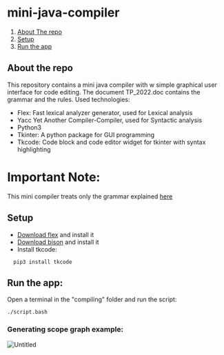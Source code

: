 # mini-java-compiler
 <ol>
    <li>
      <a href="#about-the-repo">About The repo</a>
    </li>
      <li>
      <a href="#setup">Setup</a>
    </li>
      <li>
      <a href="#run-the-app">Run the app</a>
    </li>
  </ol>

  ## About the repo
  This repository contains a mini java compiler with w simple graphical user interface for code editing.
  The document TP_2022.doc contains the grammar and the rules.
  Used technologies:
  * Flex: Fast lexical analyzer generator, used for Lexical analysis
  * Yacc Yet Another Compiler-Compiler, used for Syntactic analysis
  * Python3
  * Tkinter: A python package for GUI programming
  * Tkcode: Code block and code editor widget for tkinter with syntax highlighting
# Important Note:
This mini compiler treats only the grammar explained [here](https://github.com/Hazem-Atya/mini-java-compiler/blob/main/TP_2022.doc)
  ## Setup
  * [Download flex](http://gnuwin32.sourceforge.net/downlinks/flex.php) and install it
  * [Download bison](http://downloads.sourceforge.net/gnuwin32/bison-2.4.1-setup.exe) and install it
  * Install tkcode:
```
  pip3 install tkcode
```
 ## Run the app:
Open a terminal in the "compiling" folder and run the script:
```
./script.bash
```
 ### Generating scope graph example:

![Untitled](https://user-images.githubusercontent.com/53778545/166907908-1a71d964-1a54-430c-8d4b-158cf09664a4.png)

